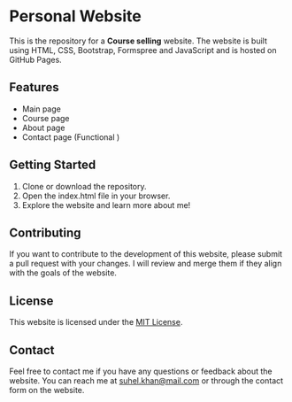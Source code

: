 # Personal Website

This is the repository for a **Course selling** website. The website is built using HTML, CSS, Bootstrap, Formspree and JavaScript and is hosted on GitHub Pages.

## Features
- Main page
- Course page
- About page
- Contact page (Functional )



## Getting Started
1. Clone or download the repository.
2. Open the index.html file in your browser.
3. Explore the website and learn more about me!

## Contributing
If you want to contribute to the development of this website, please submit a pull request with your changes. I will review and merge them if they align with the goals of the website.

## License
This website is licensed under the [MIT License](https://opensource.org/licenses/MIT).

## Contact
Feel free to contact me if you have any questions or feedback about the website. You can reach me at [suhel.khan@mail.com](mailto:suhelkhan87514@gmail.com) or through the contact form on the website.
